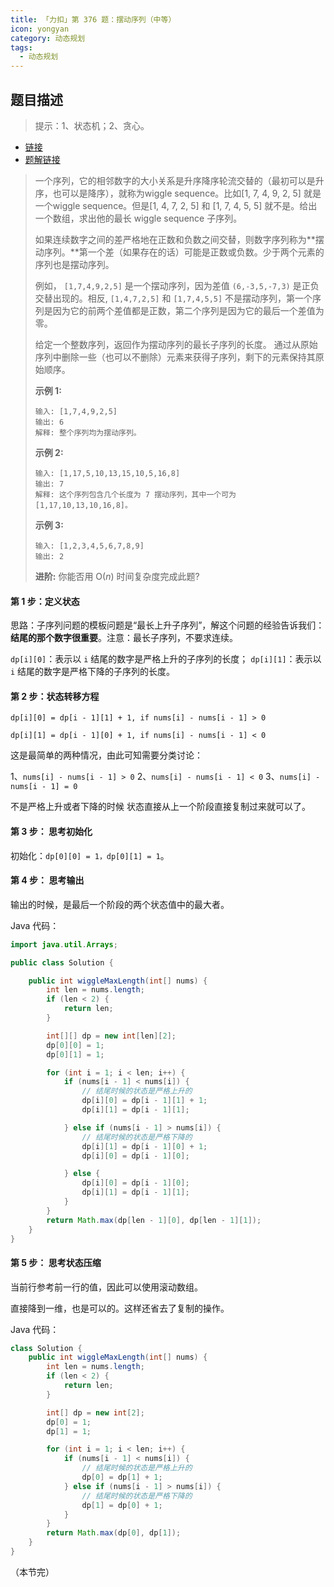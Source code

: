 ```yaml
---
title: 「力扣」第 376 题：摆动序列（中等）
icon: yongyan
category: 动态规划
tags:
  - 动态规划
---
```


## 题目描述

> 提示：1、状态机；2、贪心。

+ [链接](https://leetcode-cn.com/problems/combination-sum/)
+ [题解链接](https://leetcode-cn.com/problems/combination-sum/solution/hui-su-suan-fa-jian-zhi-python-dai-ma-java-dai-m-2/)

> 一个序列，它的相邻数字的大小关系是升序降序轮流交替的（最初可以是升序，也可以是降序），就称为wiggle sequence。比如[1, 7, 4, 9, 2, 5] 就是一个wiggle sequence。但是[1, 4, 7, 2, 5] 和 [1, 7, 4, 5, 5] 就不是。给出一个数组，求出他的最长 wiggle sequence 子序列。
>
> 如果连续数字之间的差严格地在正数和负数之间交替，则数字序列称为**摆动序列。**第一个差（如果存在的话）可能是正数或负数。少于两个元素的序列也是摆动序列。
>
> 例如， `[1,7,4,9,2,5]` 是一个摆动序列，因为差值 `(6,-3,5,-7,3)` 是正负交替出现的。相反, `[1,4,7,2,5]` 和 `[1,7,4,5,5]` 不是摆动序列，第一个序列是因为它的前两个差值都是正数，第二个序列是因为它的最后一个差值为零。
>
> 给定一个整数序列，返回作为摆动序列的最长子序列的长度。 通过从原始序列中删除一些（也可以不删除）元素来获得子序列，剩下的元素保持其原始顺序。
>
> **示例 1:**
>
> ```
> 输入: [1,7,4,9,2,5]
> 输出: 6 
> 解释: 整个序列均为摆动序列。
> ```
>
> **示例 2:**
>
> ```
> 输入: [1,17,5,10,13,15,10,5,16,8]
> 输出: 7
> 解释: 这个序列包含几个长度为 7 摆动序列，其中一个可为[1,17,10,13,10,16,8]。
> ```
>
> **示例 3:**
>
> ```
> 输入: [1,2,3,4,5,6,7,8,9]
> 输出: 2
> ```
>
> **进阶:**
> 你能否用 O(*n*) 时间复杂度完成此题?


#### 第 1 步：定义状态
思路：子序列问题的模板问题是“最长上升子序列”，解这个问题的经验告诉我们：**结尾的那个数字很重要**。注意：最长子序列，不要求连续。

`dp[i][0]`：表示以 `i` 结尾的数字是严格上升的子序列的长度；
`dp[i][1]`：表示以 `i` 结尾的数字是严格下降的子序列的长度。

#### 第 2 步：状态转移方程
```
dp[i][0] = dp[i - 1][1] + 1, if nums[i] - nums[i - 1] > 0
```

```
dp[i][1] = dp[i - 1][0] + 1, if nums[i] - nums[i - 1] < 0
```

这是最简单的两种情况，由此可知需要分类讨论：

1、`nums[i] - nums[i - 1] > 0`
2、`nums[i] - nums[i - 1] < 0`
3、`nums[i] - nums[i - 1] = 0`

不是严格上升或者下降的时候 状态直接从上一个阶段直接复制过来就可以了。

#### 第 3 步： 思考初始化
初始化：`dp[0][0] = 1，dp[0][1] = 1`。

#### 第 4 步： 思考输出
输出的时候，是最后一个阶段的两个状态值中的最大者。

Java 代码：
```java
import java.util.Arrays;

public class Solution {

    public int wiggleMaxLength(int[] nums) {
        int len = nums.length;
        if (len < 2) {
            return len;
        }

        int[][] dp = new int[len][2];
        dp[0][0] = 1;
        dp[0][1] = 1;

        for (int i = 1; i < len; i++) {
            if (nums[i - 1] < nums[i]) {
                // 结尾时候的状态是严格上升的
                dp[i][0] = dp[i - 1][1] + 1;
                dp[i][1] = dp[i - 1][1];

            } else if (nums[i - 1] > nums[i]) {
                // 结尾时候的状态是严格下降的
                dp[i][1] = dp[i - 1][0] + 1;
                dp[i][0] = dp[i - 1][0];

            } else {
                dp[i][0] = dp[i - 1][0];
                dp[i][1] = dp[i - 1][1];
            }
        }
        return Math.max(dp[len - 1][0], dp[len - 1][1]);
    }
}
```

#### 第 5 步： 思考状态压缩
当前行参考前一行的值，因此可以使用滚动数组。

直接降到一维，也是可以的。这样还省去了复制的操作。

Java 代码：

```java
class Solution {
    public int wiggleMaxLength(int[] nums) {
        int len = nums.length;
        if (len < 2) {
            return len;
        }

        int[] dp = new int[2];
        dp[0] = 1;
        dp[1] = 1;

        for (int i = 1; i < len; i++) {
            if (nums[i - 1] < nums[i]) {
                // 结尾时候的状态是严格上升的
                dp[0] = dp[1] + 1;
            } else if (nums[i - 1] > nums[i]) {
                // 结尾时候的状态是严格下降的
                dp[1] = dp[0] + 1;
            }
        }
        return Math.max(dp[0], dp[1]);
    }
}
```
（本节完）



